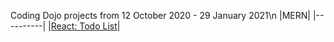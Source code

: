 Coding Dojo projects from 12 October 2020 - 29 January 2021\n
|MERN|
|----------|
|[React: Todo List](https://github.com/ethan-mace/Coding-Dojo/tree/main/MERN/React%20v3%20(Dev)/Functional%20Components/todo_list)|